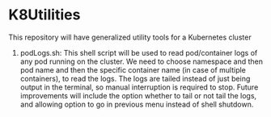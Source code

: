 # K8Utilities
This repository will have generalized utility tools for a Kubernetes cluster

1. podLogs.sh:
   This shell script will be used to read pod/container logs of any pod running on the cluster. We need to choose namespace and then pod name and then the specific container 
   name (in case of multiple containers), to read the logs. The logs are tailed instead of just being output in the terminal, so manual interruption is required to stop.
   Future improvements will include the option whether to tail or not tail the logs, and allowing option to go in previous menu instead of shell shutdown.
